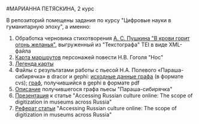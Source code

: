 #МАРИАННА ПЕТЯСКИНА, 2 курс


В репозиторий помещены задания по курсу "Цифровые науки в гуманитарную эпоху", а именно:

1. Обработка черновика стихотворения [А. С. Пушкина "В крови горит огонь желанья"](https://github.com/petyaskina/mariana/blob/master/В%20крови%20горит%20огонь%20желанья.xml), выгруженный из "Текстографа" TEI в виде XML-файла
2. [Карта маршрутов](https://github.com/petyaskina/mariana/blob/master/КартаНос.geojson) персонажей повести Н.В. Гоголя "Нос"
3. [Легенда карты](https://github.com/petyaskina/mariana/blob/master/Легенда%20карты.md)
4. Файлы с результатами работы с пьесой Н.А. Полевого «Параша-сибирячка» в dracor и gephi: [исходные данные графа](https://github.com/petyaskina/mariana/blob/master/Параша-сибирячка.csv) (в формате cvs); [граф](https://github.com/petyaskina/mariana/blob/master/Параша-сибирячка.pdf), получившийся в gephi в формате pdf
5. [Описание](https://github.com/petyaskina/mariana/blob/master/Описание%20графа%20%22Параша-сибирячка%22.md) получившегося графа пьесы "Параша-сибирячка"
6. [Презентация](https://github.com/petyaskina/mariana/blob/master/Презентация%20Accessing%20Russian%20culture%20online.pdf) к статье "Accessing Russian culture online: The scope of digitization in museums across Russia"
7. [Реферат статьи](https://github.com/petyaskina/mariana/blob/master/Реферат%20Accessing%20Russian%20culture%20online.md) "Accessing Russian culture online: The scope of digitization in museums across Russia"


